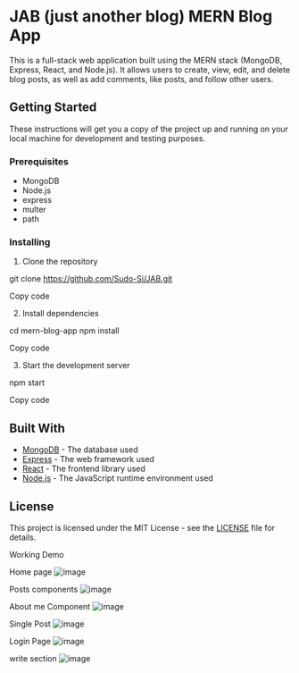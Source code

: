 
# JAB (just another blog) MERN Blog App

This is a full-stack web application built using the MERN stack (MongoDB, Express, React, and Node.js). It allows users to create, view, edit, and delete blog posts, as well as add comments, like posts, and follow other users.

## Getting Started

These instructions will get you a copy of the project up and running on your local machine for development and testing purposes.

### Prerequisites

- MongoDB
- Node.js
- express
- multer
- path


### Installing

1. Clone the repository

git clone https://github.com/Sudo-Si/JAB.git

Copy code

2. Install dependencies

cd mern-blog-app
npm install

Copy code

3. Start the development server

npm start

Copy code

## Built With

- [MongoDB](https://www.mongodb.com/) - The database used
- [Express](https://expressjs.com/) - The web framework used
- [React](https://reactjs.org/) - The frontend library used
- [Node.js](https://nodejs.org/) - The JavaScript runtime environment used

## License

This project is licensed under the MIT License - see the [LICENSE](LICENSE) file for details.

Working Demo 

Home page 
![image](https://user-images.githubusercontent.com/56238070/207737809-0c0ff678-b8ba-4c93-bdff-df61ba8f7da2.png)

Posts components
![image](https://user-images.githubusercontent.com/56238070/207737893-fc8cf524-6e95-4124-a78a-138dd6e47eef.png)

About me Component 
![image](https://user-images.githubusercontent.com/56238070/207738008-e643a01d-8260-4426-9981-79a9fe1ad2d7.png)

Single Post 
![image](https://user-images.githubusercontent.com/56238070/207738073-28a235fd-27c0-4bea-ac76-ce29ea0045c9.png)



Login Page 
![image](https://user-images.githubusercontent.com/56238070/207738161-33253663-91d0-4ba1-94f0-b47af4c2dfde.png)

write section 
![image](https://user-images.githubusercontent.com/56238070/207738210-60bea4e2-ce79-48f5-be81-7ace61dfa524.png)






